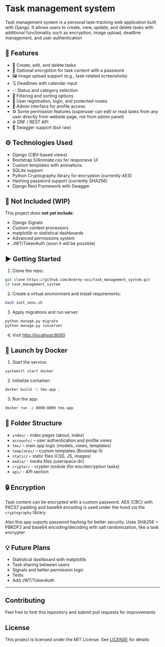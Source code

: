 # Task management system

Task management system is a personal task-tracking web application built with Django. It allows users to create, view, update, and delete tasks with additional functionality such as encryption, image upload, deadline management, and user authentication

## 🔧 Features

- 📝 Create, edit, and delete tasks
- 🔐 Optional encryption for task content with a password
- 🖼️ Image upload support (e.g., task-related screenshots)
- 🗓️ Deadlines with calendar input
- ✅ Status and category selection
- 🔎 Filtering and sorting options
- 👤 User registration, login, and protected routes
- 🧩 Admin interface for profile access
- ⚙️ Some permission features (superuser can edit or read tasks from any user directly from website page, not from admin panel)
- 🌐 DRF / REST API
- 📄 Swagger support (but raw)

## ⚙️ Technologies Used

- Django (CBV-based views)
- Bootstrap 5/Animate.css for responsive UI
- Custom templates with animations
- SQLite support
- Python Cryptography library for encryption (currently AES)
- Hashing password support (currently SHA256)
- Django Rest Framework with Swagger

## 🚫 Not Included (WIP)

This project does **not yet include**:
- Django Signals
- Custom context processors
- matplotlib or statistical dashboards
- Advanced permissions system
- JWT/TokenAuth (soon it will be possible)

## ▶️ Getting Started

1. Clone the repo:
```bash
git clone https://github.com/Andrey-oss/task_management_system.git
cd task_management_system
```

2. Create a virtual environment and install requirements:
```bash
bash init_venv.sh
```

3. Apply migrations and run server:
```bash
python manage.py migrate
python manage.py runserver
```

4. Visit [http://localhost:8000](http://localhost:8000)

## 🐳 Launch by Docker

1. Start the service:
```bash
systemctl start docker
```

2. Initialize container:
```bash
docker build -t tms-app .
```

3. Run the app:
```bash
docker run -p 8000:8000 tms-app
```

## 📁 Folder Structure

- `index/` - index pages (about, index)
- `accounts/` – user authentication and profile views
- `tms/` – main app logic (models, views, templates)
- `templates/` – custom templates (Bootstrap 5)
- `static/` – static files (CSS, JS, images)
- `media/` - media files (userspace dir)
- `crypter/` - crypter module (for enc/decryption tasks)
- `api/` - API section

## 🔒 Encryption

Task content can be encrypted with a custom password. AES (CBC) with PKCS7 padding and base64 encoding is used under the hood via the `cryptography` library

Also this app suports password hashing for better security. Uses SHA256 + PBKDF2 and base64 encoding/decoding with salt randomization, like a task encrypter 

## 💡 Future Plans

- Statistical dashboard with matplotlib
- Task sharing between users
- Signals and better permission logic
- Tests
- Add JWT/TokenAuth

---

## Contributing
Feel free to fork this repository and submit pull requests for improvements

## License
This project is licensed under the MIT License. See [LICENSE](LICENSE) for details
